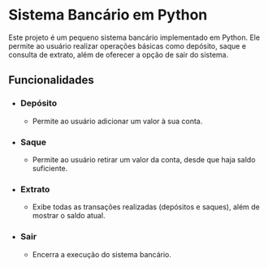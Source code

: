 # Sistema Bancário em Python

Este projeto é um pequeno sistema bancário implementado em Python. Ele permite ao usuário realizar operações básicas como depósito, saque e consulta de extrato, além de oferecer a opção de sair do sistema.

## Funcionalidades
- ### Depósito

    * Permite ao usuário adicionar um valor à sua conta.

- ### Saque

    * Permite ao usuário retirar um valor da conta, desde que haja saldo suficiente.

- ### Extrato

    * Exibe todas as transações realizadas (depósitos e saques), além de mostrar o saldo atual.

- ### Sair

    * Encerra a execução do sistema bancário.
